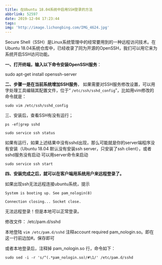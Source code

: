 ```yaml
---
title: 在Ubuntu 18.04系统中启用SSH登录的方法
abbrlink: 52597
date: 2019-12-04 17:23:44
tags:
img: 'http://image.lichongbing.com/IMG_4624.jpg'
---
```

Secure Shell（SSH）是Linux系统管理中的经常要用到的一种远程访问技术。在Ubuntu 18.04系统仓库中，已经收录了同为开源的OpenSSH，我们可以用它来为系统开启SSH访问功能。

**一、打开终端，输入以下命令安装OpenSSH服务**：

sudo apt-get install openssh-server

**二、步骤一是在当前系统增加SSH服务**，
如果需要对SSH服务修改设置，可以用字处理工具编辑其配置文件，位于“ `/etc/ssh/sshd_config`”，比如用vim修改的命令就是：

`sudo vim /etc/ssh/sshd_config`

三、安装后，查看SSH有没有运行；

`ps -ef|grep sshd`

`sudo service ssh status`

如果有运行，如果上述结果中没有sshd出现，那么可能就是你的server端程序没有安装（Ubuntu 18.04 默认没有安装ssh server，只安装了ssh client），或者sshd服务没有启动
可以用server命令来启动

`sudo service ssh start`

**四、安装完成之后，就可以在客户端用系统用户来远程登录了。**

如果出现ssh无法远程连接ubuntu系统，提示

`System is booting up. See pam_nologin(8)`

`Connection closing... Socket close.`

无法远程登录！但是本地可以正常登录。

修改文件： /etc/pam.d/sshd

本地登陆
`vim /etc/pam.d/sshd`
注释account  required pam_nologin.so。即在这一行前边加#。保存即可

或者本地登录后，注释掉 pam_nologin.so 行，命令如下：

`sudo sed -i -r 's/^(.*pam_nologin.so)/#\1/' /etc/pam.d/sshd`




